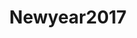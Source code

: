 ---
layout: posts_by_category
categories: newyear2017
title: Newyear2017
permalink: /category/newyear2017
---